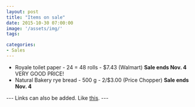 ```yaml
---
layout: post
title: "Items on sale"
date: 2015-10-30 07:00:00
image: '/assets/img/'
tags:

categories:
- Sales
---
```




- Royale toilet paper - 24 = 48 rolls - $7.43 (Walmart) **Sale ends Nov. 4** VERY GOOD PRICE!
- Natural Bakery rye bread - 500 g - 2/$3.00 (Price Chopper) **Sale ends Nov. 4**



--- Links can also be added. Like [this](http://google.ca). ---
